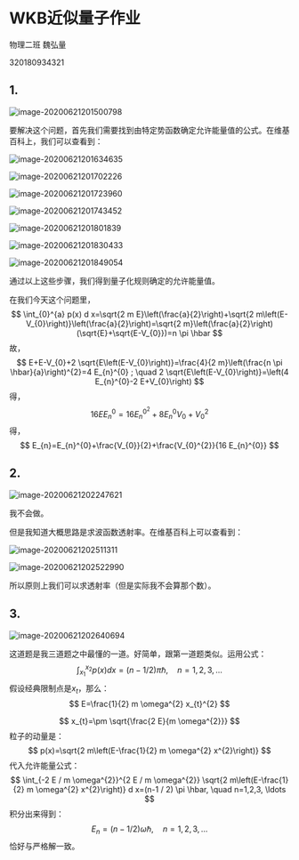 # WKB近似量子作业

物理二班 魏弘量

320180934321

## 1.

![image-20200621201500798](C:\Users\QQ\AppData\Roaming\Typora\typora-user-images\image-20200621201500798.png)

要解决这个问题，首先我们需要找到由特定势函数确定允许能量值的公式。在维基百科上，我们可以查看到：

![image-20200621201634635](C:\Users\QQ\AppData\Roaming\Typora\typora-user-images\image-20200621201634635.png)

![image-20200621201702226](C:\Users\QQ\AppData\Roaming\Typora\typora-user-images\image-20200621201702226.png)

![image-20200621201723960](C:\Users\QQ\AppData\Roaming\Typora\typora-user-images\image-20200621201723960.png)

![image-20200621201743452](C:\Users\QQ\AppData\Roaming\Typora\typora-user-images\image-20200621201743452.png)

![image-20200621201801839](C:\Users\QQ\AppData\Roaming\Typora\typora-user-images\image-20200621201801839.png)

![image-20200621201830433](C:\Users\QQ\AppData\Roaming\Typora\typora-user-images\image-20200621201830433.png)

![image-20200621201849054](C:\Users\QQ\AppData\Roaming\Typora\typora-user-images\image-20200621201849054.png)

通过以上这些步骤，我们得到量子化规则确定的允许能量值。

在我们今天这个问题里，
$$
\int_{0}^{a} p(x) d x=\sqrt{2 m E}\left(\frac{a}{2}\right)+\sqrt{2 m\left(E-V_{0}\right)}\left(\frac{a}{2}\right)=\sqrt{2 m}\left(\frac{a}{2}\right)(\sqrt{E}+\sqrt{E-V_{0}})=n \pi \hbar
$$
故，
$$
E+E-V_{0}+2 \sqrt{E\left(E-V_{0}\right)}=\frac{4}{2 m}\left(\frac{n \pi \hbar}{a}\right)^{2}=4 E_{n}^{0} ; \quad 2 \sqrt{E\left(E-V_{0}\right)}=\left(4 E_{n}^{0}-2 E+V_{0}\right)
$$
得，
$$
16 E E_{n}^{0}=16 E_{n}^{0^{2}}+8 E_{n}^{0} V_{0}+V_{0}^{2}
$$
得，
$$
E_{n}=E_{n}^{0}+\frac{V_{0}}{2}+\frac{V_{0}^{2}}{16 E_{n}^{0}}
$$

## 2.

![image-20200621202247621](C:\Users\QQ\AppData\Roaming\Typora\typora-user-images\image-20200621202247621.png)

我不会做。

但是我知道大概思路是求波函数透射率。在维基百科上可以查看到：

![image-20200621202511311](C:\Users\QQ\AppData\Roaming\Typora\typora-user-images\image-20200621202511311.png)

![image-20200621202522990](C:\Users\QQ\AppData\Roaming\Typora\typora-user-images\image-20200621202522990.png)

所以原则上我们可以求透射率（但是实际我不会算那个数）。

## 3.

![image-20200621202640694](C:\Users\QQ\AppData\Roaming\Typora\typora-user-images\image-20200621202640694.png)

这道题是我三道题之中最懂的一道。好简单，跟第一道题类似。运用公式：
$$
\int_{x_{1}}^{x_{2}} p(x) d x=(n-1 / 2) \pi \hbar, \quad n=1,2,3, \ldots
$$
假设经典限制点是$x_t$，那么：
$$
E=\frac{1}{2} m \omega^{2} x_{t}^{2}
$$

$$
x_{t}=\pm \sqrt{\frac{2 E}{m \omega^{2}}}
$$
粒子的动量是：
$$
p(x)=\sqrt{2 m\left(E-\frac{1}{2} m \omega^{2} x^{2}\right)}
$$
代入允许能量公式：
$$
\int_{-2 E / m \omega^{2}}^{2 E / m \omega^{2}} \sqrt{2 m\left(E-\frac{1}{2} m \omega^{2} x^{2}\right)} d x=(n-1 / 2) \pi \hbar, \quad n=1,2,3, \ldots
$$
积分出来得到：
$$
E_{n}=(n-1 / 2) \omega \hbar, \quad n=1,2,3, \dots
$$
恰好与严格解一致。